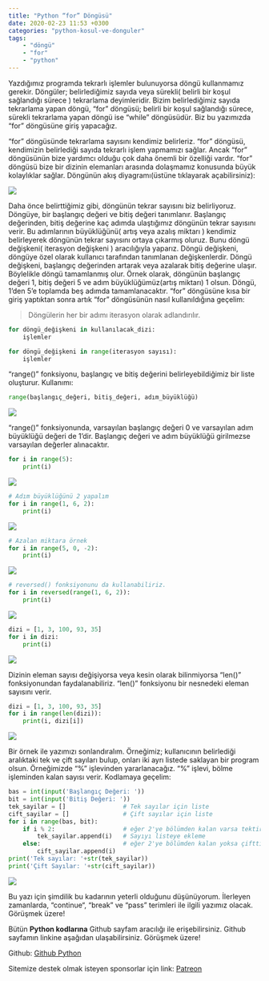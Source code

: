 ```yaml
---
title: "Python “for” Döngüsü"
date: 2020-02-23 11:53 +0300
categories: "python-kosul-ve-donguler"
tags:  
    - "döngü"
    - "for"
    - "python"
---
```


Yazdığımız programda tekrarlı işlemler bulunuyorsa döngü kullanmamız gerekir. Döngüler; belirlediğimiz sayıda veya sürekli( belirli bir koşul sağlandığı sürece ) tekrarlama deyimleridir. Bizim belirlediğimiz sayıda tekrarlama yapan döngü, “for” döngüsü; belirli bir koşul sağlandığı sürece, sürekli tekrarlama yapan döngü ise “while” döngüsüdür. Biz bu yazımızda “for” döngüsüne giriş yapacağız.

“for” döngüsünde tekrarlama sayısını kendimiz belirleriz. “for” döngüsü, kendimizin belirlediği sayıda tekrarlı işlem yapmamızı sağlar. Ancak “for” döngüsünün bize yardımcı olduğu çok daha önemli bir özelliği vardır. “for” döngüsü bize bir dizinin elemanları arasında dolaşmamız konusunda büyük kolaylıklar sağlar. Döngünün akış diyagramı(üstüne tıklayarak açabilirsiniz):

![](/assets/img/python/python35.webp)

Daha önce belirttiğimiz gibi, döngünün tekrar sayısını biz belirliyoruz. Döngüye, bir başlangıç değeri ve bitiş değeri tanımlanır. Başlangıç değerinden, bitiş değerine kaç adımda ulaştığımız döngünün tekrar sayısını verir. Bu adımlarının büyüklüğünü( artış veya azalış miktarı ) kendimiz belirleyerek döngünün tekrar sayısını ortaya çıkarmış oluruz. Bunu döngü değişkeni( iterasyon değişkeni ) aracılığıyla yaparız. Döngü değişkeni, döngüye özel olarak kullanıcı tarafından tanımlanan değişkenlerdir. Döngü değişkeni, başlangıç değerinden artarak veya azalarak bitiş değerine ulaşır. Böylelikle döngü tamamlanmış olur. Örnek olarak, döngünün başlangıç değeri 1, bitiş değeri 5 ve adım büyüklüğümüz(artış miktarı) 1 olsun. Döngü, 1’den 5’e toplamda beş adımda tamamlanacaktır. “for” döngüsüne kısa bir giriş yaptıktan sonra artık “for” döngüsünün nasıl kullanıldığına geçelim:

> Döngülerin her bir adımı iterasyon olarak adlandırılır.

```python
for döngü_değişkeni in kullanılacak_dizi:
    işlemler
```

```python
for döngü_değişkeni in range(iterasyon sayısı):
    işlemler
```

“range()” fonksiyonu, başlangıç ve bitiş değerini belirleyebildiğimiz bir liste oluşturur. Kullanımı:

```python
range(başlangıç_değeri, bitiş_değeri, adım_büyüklüğü)
```

![](/assets/img/python/python36.webp)

“range()” fonksiyonunda, varsayılan başlangıç değeri 0 ve varsayılan adım büyüklüğü değeri de 1’dir. Başlangıç değeri ve adım büyüklüğü girilmezse varsayılan değerler alınacaktır.

```python
for i in range(5):
    print(i)
```

![](/assets/img/python/python37.png)

```python
# Adım büyüklüğünü 2 yapalım
for i in range(1, 6, 2):
    print(i)
```

![](/assets/img/python/python38.png)

```python
# Azalan miktara örnek
for i in range(5, 0, -2):
    print(i)
```

![](/assets/img/python/python39.png)

```python
# reversed() fonksiyonunu da kullanabiliriz.
for i in reversed(range(1, 6, 2)):
    print(i)
```

![](/assets/img/python/python40.png)

```python
dizi = [1, 3, 100, 93, 35]
for i in dizi:
    print(i)
```

![](/assets/img/python/python41.png)

Dizinin eleman sayısı değişiyorsa veya kesin olarak bilinmiyorsa “len()” fonksiyonundan faydalanabiliriz. “len()” fonksiyonu bir nesnedeki eleman sayısını verir.

```python
dizi = [1, 3, 100, 93, 35]
for i in range(len(dizi)):
    print(i, dizi[i])
```

![](/assets/img/python/python42.png)



Bir örnek ile yazımızı sonlandıralım. Örneğimiz; kullanıcının belirlediği aralıktaki tek ve çift sayıları bulup, onları iki ayrı listede saklayan bir program olsun. Örneğimizde “%” işlevinden yararlanacağız. “%” işlevi, bölme işleminden kalan sayısı verir. Kodlamaya geçelim:


```python
bas = int(input('Başlangıç Değeri: '))
bit = int(input('Bitiş Değeri: '))
tek_sayilar = []                # Tek sayılar için liste
cift_sayilar = []               # Çift sayılar için liste
for i in range(bas, bit):
    if i % 2:                   # eğer 2'ye bölümden kalan varsa tektir.
        tek_sayilar.append(i)   # Sayıyı listeye ekleme
    else:                       # eğer 2'ye bölümden kalan yoksa çifttir.
        cift_sayilar.append(i)
print('Tek sayılar: '+str(tek_sayilar))
print('Çift Sayılar: '+str(cift_sayilar))
```


![](/assets/img/python/python43.png)

Bu yazı için şimdilik bu kadarının yeterli olduğunu düşünüyorum. İlerleyen zamanlarda, “continue“,  “break” ve “pass” terimleri ile ilgili yazımız olacak. Görüşmek üzere!

Bütün **Python kodlarına** Github sayfam aracılığı ile erişebilirsiniz. Github sayfamın linkine aşağıdan ulaşabilirsiniz. Görüşmek üzere!

Github: [Github Python](https://github.com/TunahanBilgic/kodlamaogreniyorum/tree/main/python)

Sitemize destek olmak isteyen sponsorlar için link: [Patreon](https://patreon.com/tunahanbilgic)